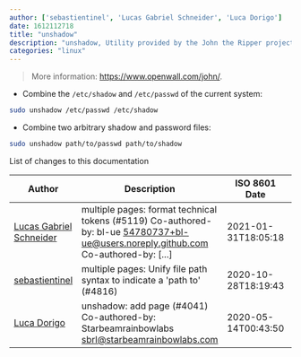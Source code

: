 ```yaml
---
author: ['sebastientinel', 'Lucas Gabriel Schneider', 'Luca Dorigo']
date: 1612112718
title: "unshadow"
description: "unshadow, Utility provided by the John the Ripper project to obtain the traditional Unix password file if the system uses shadow passwords."
categories: "linux"
---
```

> More information: <https://www.openwall.com/john/>.

- Combine the `/etc/shadow` and `/etc/passwd` of the current system:

```bash
sudo unshadow /etc/passwd /etc/shadow
```

- Combine two arbitrary shadow and password files:

```bash
sudo unshadow path/to/passwd path/to/shadow
```
List of changes to this documentation


Author | Description | ISO 8601 Date | GitHub link
------|-----|-----|-----
[Lucas Gabriel Schneider](mailto:casdpa@gmail.com) | multiple pages: format technical tokens (#5119) Co-authored-by: bl-ue <54780737+bl-ue@users.noreply.github.com> Co-authored-by: [...] | 2021-01-31T18:05:18 | [a5fe31bc47ae](https://github.com/tldr-pages/tldr/commit/a5fe31bc47aece3efa5e66b52b3cf384f27d5d72)
[sebastientinel](mailto:sebastien.tinel@gmail.com) | multiple pages: Unify file path syntax to indicate a 'path to' (#4816) | 2020-10-28T18:19:43 | [1d32985f2f24](https://github.com/tldr-pages/tldr/commit/1d32985f2f24e5469dddc993dd7f354f79bfa128)
[Luca Dorigo](mailto:dorigoluca@gmail.com) | unshadow: add page (#4041) Co-authored-by: Starbeamrainbowlabs <sbrl@starbeamrainbowlabs.com> | 2020-05-14T00:43:50 | [178e6959abbc](https://github.com/tldr-pages/tldr/commit/178e6959abbc1f7f5d2f9b0c2b854a20c016d70f)

